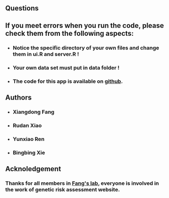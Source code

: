 ## **Questions**

## **If you meet errors when you run the code, please check them from the following aspects:**

- ### Notice the specific directory of your own files and change them in ui.R and server.R !

- ### Your own data set must put in data folder !

- ### The code for this app is available on [github](https://github.com/medxiaorudan/ColorectalCancer).


## **Authors**

- ### Xiangdong Fang

- ### Rudan Xiao

- ### Yunxiao Ren

- ### Bingbing Xie


## **Acknoledgement**

### Thanks for all members in [Fang's lab](http://www.big.ac.cn/yjdw/kyxmz/200907/t20090723_2185492.html), everyone is involved in the work of genetic risk assessment website.
